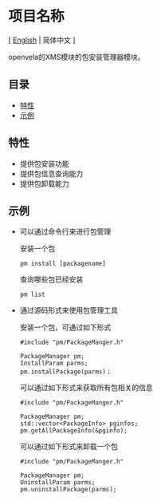 # 项目名称

\[ [English](README.md) | 简体中文 \]

openvela的XMS模块的包安装管理器模块。

## 目录

- [特性](#特性)
- [示例](#示例)

## 特性

- 提供包安装功能
- 提供包信息查询能力
- 提供包卸载能力

## 示例

- 可以通过命令行来进行包管理

    安装一个包

    ```
    pm install [packagename]
    ```

    查询哪些包已经安装

    ```
    pm list
    ```

- 通过源码形式来使用包管理工具

    安装一个包，可通过如下形式

    ```
    #include "pm/PackageManger.h"

    PackageManager pm;
    InstallParam parms;
    pm.installPackage(parms)；

    ```

    可以通过如下形式来获取所有包相关的信息

    ```
    #include "pm/PackageManger.h"

    PackageManager pm;
    std::vector<PackageInfo> pginfos;
    pm.getAllPackageInfo(&pginfo);
    ```

    可以通过如下形式来卸载一个包

    ```
    #include "pm/PackageManger.h"

    PackageManager pm;
    UninstallParam parms;
    pm.uninstallPackage(parms);

    ```